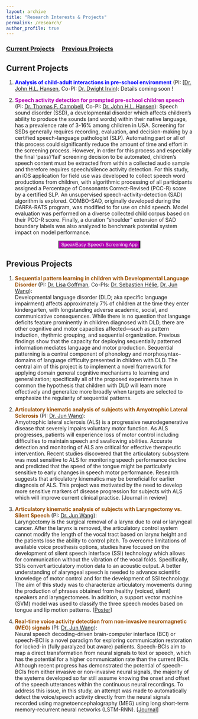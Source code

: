 ```yaml
---
layout: archive
title: "Research Interests & Projects"
permalink: /research/
author_profile: true
---
```


### [Current Projects](#current-projects) &nbsp;&nbsp;&nbsp; [Previous Projects](#previous-projects)

Current Projects
------

1. **<font color='#0000ff'>Analysis of child-adult interactions in pre-school environment</font>** (PI: [[Dr. John H.L. Hansen](https://personal.utdallas.edu/~john.hansen/), Co-PI: [Dr. Dwight Irvin](https://juniper.ku.edu/people/dwight-irvin)): Details coming soon !

2. **<font color='#b300b3'>Speech activity detection for prompted pre-school children speech</font>** (PI: [Dr. Thomas F. Campbell](https://utdallas.edu/chairs/profiles/dr-thomas-campbell/), Co-PI: [Dr. John H.L. Hansen](https://personal.utdallas.edu/~john.hansen/)): Speech sound disorder (SSD), a developmental disorder which affects children’s ability to produce the sounds (and words) within their native language, has a prevalence rate of 3-16% among children in USA. Screening for SSDs generally requires recording, evaluation, and decision-making by a certified speech-language pathologist (SLP). Automating part or all of this process could significantly reduce the amount of time and effort in the screening process. However, in order for this process and especially the final ‘pass’/‘fail’ screening decision to be automated, children’s speech content must be extracted from within a collected audio sample and therefore requires speech/silence activity detection. For this study, an iOS application for field use was developed to collect speech word productions from children, with algorithmic processing of all participants assigned a Percentage of Consonants Correct-Revised (PCC-R) score by a certified SLP. An unsupervised speech-activity-detection (SAD) algorithm is explored. COMBO-SAD, originally developed during the DARPA-RATS program, was modified to for use on child speech. Model evaluation was performed on a diverse collected child corpus based on their PCC-R score. Finally, a duration “shoulder” extension of SAD boundary labels was also analyzed to benchmark potential system impact on model performance.

<p align="center"><button name="SpeakEasy Speech Screening App" onclick="https://speakeasy.utdallas.edu/" style="color:white;background-color:#b300b3;">SpeakEasy Speech Screening App</button></p>



Previous Projects
------

1. **<font color='#994d00'>Sequential pattern learning in children with Developmental Language Disorder</font>** (PI: [Dr. Lisa Goffman](https://utdallas.edu/chairs/profiles/dr-lisa-goffman/), Co-PIs: [Dr. Sebastien Hélie](https://www.purdue.edu/hhs/psy/directory/faculty/Helie_Sebastien.html), [Dr. Jun Wang](https://csd.utexas.edu/faculty/jun-wang)):   
Developmental language disorder (DLD; aka specific language impairment) affects approximately 7% of children at the time they enter kindergarten, with longstanding adverse academic, social, and communicative consequences. While there is no question that language deficits feature prominently in children diagnosed with DLD, there are other cognitive and motor capacities affected—such as pattern induction, rhythmic grouping, and sequential organization. Previous findings show that the capacity for deploying sequentially patterned information mediates language and motor production. Sequential patterning is a central component of phonology and morphosyntax–domains of language difficulty presented in children with DLD.  The central aim of this project is to implement a novel framework for applying domain general cognitive mechanisms to learning and generalization; specifically all of the proposed experiments have in common the hypothesis that children with DLD will learn more effectively and generalize more broadly when targets are selected to emphasize the regularity of sequential patterns.

1. **<font color='#994d00'>Articulatory kinematic analysis of subjects with Amyotrophic Lateral Sclerosis</font>** (PI: [Dr. Jun Wang](https://csd.utexas.edu/faculty/jun-wang)):    
Amyotrophic lateral sclerosis (ALS) is a progressive neurodegenerative disease that severely impairs voluntary motor function. As ALS progresses, patients will experience loss of motor control including difficulties to maintain speech and swallowing abilities. Accurate detection and monitoring of ALS are critical for effective therapeutic intervention. Recent studies discovered that the articulatory subsystem was most sensitive to ALS for monitoring speech performance decline and predicted that the speed of the tongue might be particularly sensitive to early changes in speech motor performance. Research suggests that articulatory kinematics may be beneficial for earlier diagnosis of ALS. This project was motivated by the need to develop more sensitive markers of disease progression for subjects with ALS which will improve current clinical practise. \[Journal in review\]

1. **<font color='#994d00'>Articulatory kinematic analysis of subjects with Laryngectomy vs. Silent Speech</font>** (PI: [Dr. Jun Wang](https://csd.utexas.edu/faculty/jun-wang)):    
Laryngectomy is the surgical removal of a larynx due to oral or laryngeal cancer. After the larynx is removed, the articulatory control system cannot modify the length of the vocal tract based on larynx height and the patients lose the ability to control pitch. To overcome limitations of available voice prosthesis options, studies have focused on the development of silent speech interface (SSI) technology which allows for communication without the vibration of the vocal folds. Specifically, SSIs convert articulatory motion data to an acoustic output. A better understanding of alaryngeal speech is needed to advance scientific knowledge of motor control and for the development of SSI technology. The aim of this study was to characterize articulatory movements during the production of phrases obtained from healthy (voiced, silent) speakers and laryngectomees. In addition, a support vector machine (SVM) model was used to classify the three speech modes based on tongue and lip motion patterns.  \[[Poster](https://satwikdutta.github.io/files/2020_MotorSpeech.pdf)\]

1. **<font color='#994d00'>Real-time voice activity detection from non-invasive neuromagnetic (MEG) signals</font>** (PI: [Dr. Jun Wang](https://csd.utexas.edu/faculty/jun-wang)):    
Neural speech decoding-driven brain-computer interface (BCI) or speech-BCI is a novel paradigm for exploring communication restoration for locked-in (fully paralyzed but aware) patients. Speech-BCIs aim to map a direct transformation from neural signals to text or speech, which has the potential for a higher communication rate than the current BCIs. Although recent progress has demonstrated the potential of speech-BCIs from either invasive or non-invasive neural signals, the majority of the systems developed so far still assume knowing the onset and offset of the speech utterances within the continuous neural recordings. To address this issue, in this study, an attempt was made to automatically detect the voice/speech activity directly from the neural signals recorded using magnetoencephalography (MEG) using long short-term memory-recurrent neural networks (LSTM-RNN). \[[Journal](https://doi.org/10.3390/s20082248)\]
